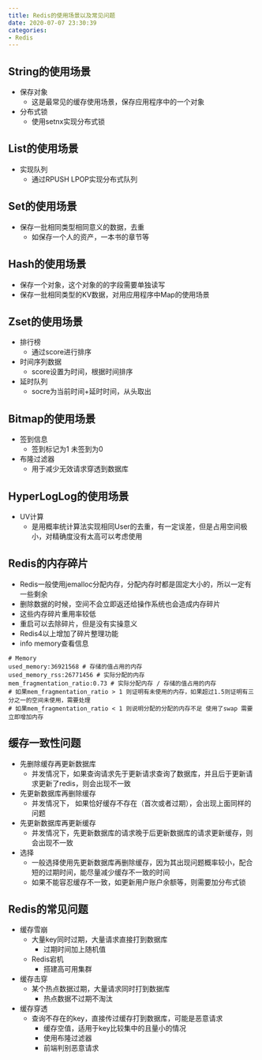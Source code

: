 ```yaml
---
title: Redis的使用场景以及常见问题
date: 2020-07-07 23:30:39
categories:
- Redis
---
```


## String的使用场景
- 保存对象
  - 这是最常见的缓存使用场景，保存应用程序中的一个对象
- 分布式锁
  - 使用setnx实现分布式锁

## List的使用场景
- 实现队列
  - 通过RPUSH LPOP实现分布式队列

## Set的使用场景
- 保存一批相同类型相同意义的数据，去重
  - 如保存一个人的资产，一本书的章节等
  
## Hash的使用场景
- 保存一个对象，这个对象的的字段需要单独读写
- 保存一批相同类型的KV数据，对用应用程序中Map的使用场景

## Zset的使用场景
- 排行榜
  - 通过score进行排序
- 时间序列数据
  - score设置为时间，根据时间排序
- 延时队列
  - socre为当前时间+延时时间，从头取出

## Bitmap的使用场景
- 签到信息
  - 签到标记为1 未签到为0
- 布隆过滤器
  - 用于减少无效请求穿透到数据库

## HyperLogLog的使用场景
- UV计算
  - 是用概率统计算法实现相同User的去重，有一定误差，但是占用空间极小，对精确度没有太高可以考虑使用

## Redis的内存碎片
- Redis一般使用jemalloc分配内存，分配内存时都是固定大小的，所以一定有一些剩余
- 删除数据的时候，空间不会立即返还给操作系统也会造成内存碎片
- 这些内存碎片重用率较低
- 重启可以去除碎片，但是没有实操意义
- Redis4以上增加了碎片整理功能
- info memory查看信息
```text
# Memory
used_memory:36921568 # 存储的值占用的内存
used_memory_rss:26771456 # 实际分配的内存
mem_fragmentation_ratio:0.73 # 实际分配内存 / 存储的值占用的内存
# 如果mem_fragmentation_ratio > 1 则证明有未使用的内存，如果超过1.5则证明有三分之一的空间未使用，需要处理
# 如果mem_fragmentation_ratio < 1 则说明分配的分配的内存不足 使用了swap 需要立即增加内存
```

## 缓存一致性问题
- 先删除缓存再更新数据库
  - 并发情况下，如果查询请求先于更新请求查询了数据库，并且后于更新请求更新了redis，则会出现不一致
- 先更新数据库再删除缓存
  - 并发情况下， 如果恰好缓存不存在（首次或者过期），会出现上面同样的问题
- 先更新数据库再更新缓存
  - 并发情况下，先更新数据库的请求晚于后更新数据库的请求更新缓存，则会出现不一致
- 选择
  - 一般选择使用先更新数据库再删除缓存，因为其出现问题概率较小，配合短的过期时间，能尽量减少缓存不一致的时间
  - 如果不能容忍缓存不一致，如更新用户账户余额等，则需要加分布式锁

## Redis的常见问题
- 缓存雪崩
  - 大量key同时过期，大量请求直接打到数据库
    - 过期时间加上随机值
  - Redis宕机
    - 搭建高可用集群
- 缓存击穿
  - 某个热点数据过期，大量请求同时打到数据库
    - 热点数据不过期不淘汰
- 缓存穿透
  - 查询不存在的key，直接传过缓存打到数据库，可能是恶意请求
    - 缓存空值，适用于key比较集中的且量小的情况
    - 使用布隆过滤器
    - 前端判别恶意请求